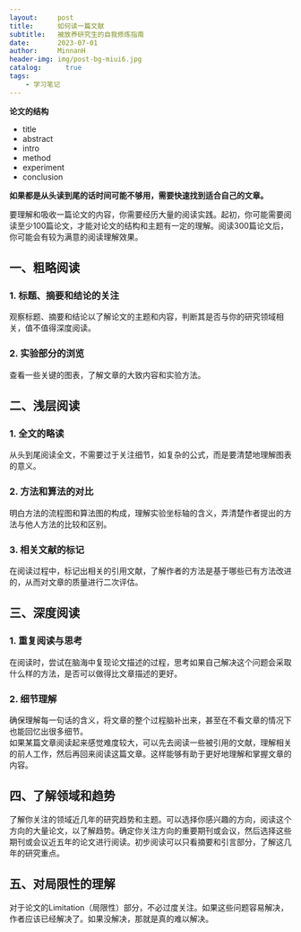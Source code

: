 ```yaml
---
layout:     post
title:      如何读一篇文献
subtitle:   被放养研究生的自我修炼指南
date:       2023-07-01
author:     MinnanH
header-img: img/post-bg-miui6.jpg
catalog: 	  true
tags:
    - 学习笔记
---
```


 **论文的结构**
- title
- abstract
- intro
- method
- experiment
- conclusion
  
**如果都是从头读到尾的话时间可能不够用，需要快速找到适合自己的文章。**

要理解和吸收一篇论文的内容，你需要经历大量的阅读实践。起初，你可能需要阅读至少100篇论文，才能对论文的结构和主题有一定的理解。阅读300篇论文后，你可能会有较为满意的阅读理解效果。

## **一、粗略阅读**
### 1. 标题、摘要和结论的关注  
观察标题、摘要和结论以了解论文的主题和内容，判断其是否与你的研究领域相关，值不值得深度阅读。  
### 2. 实验部分的浏览
查看一些关键的图表，了解文章的大致内容和实验方法。

## **二、浅层阅读**
### 1. 全文的略读 
从头到尾阅读全文，不需要过于关注细节，如复杂的公式，而是要清楚地理解图表的意义。  
### 2. 方法和算法的对比  
明白方法的流程图和算法图的构成，理解实验坐标轴的含义，弄清楚作者提出的方法与他人方法的比较和区别。  
### 3. 相关文献的标记
在阅读过程中，标记出相关的引用文献，了解作者的方法是基于哪些已有方法改进的，从而对文章的质量进行二次评估。

## **三、深度阅读**
### 1. 重复阅读与思考
在阅读时，尝试在脑海中复现论文描述的过程，思考如果自己解决这个问题会采取什么样的方法，是否可以做得比文章描述的更好。
### 2. 细节理解
确保理解每一句话的含义，将文章的整个过程脑补出来，甚至在不看文章的情况下也能回忆出很多细节。  
如果某篇文章阅读起来感觉难度较大，可以先去阅读一些被引用的文献，理解相关的前人工作，然后再回来阅读这篇文章。这样能够有助于更好地理解和掌握文章的内容。

## **四、了解领域和趋势**
了解你关注的领域近几年的研究趋势和主题。可以选择你感兴趣的方向，阅读这个方向的大量论文，以了解趋势。确定你关注方向的重要期刊或会议，然后选择这些期刊或会议近五年的论文进行阅读。初步阅读可以只看摘要和引言部分，了解这几年的研究重点。

## **五、对局限性的理解**
对于论文的Limitation（局限性）部分，不必过度关注。如果这些问题容易解决，作者应该已经解决了。如果没解决，那就是真的难以解决。